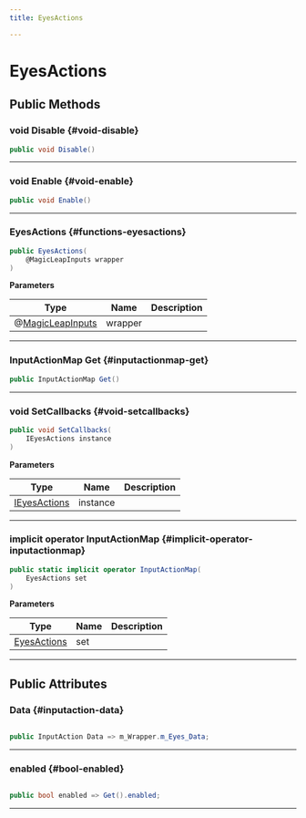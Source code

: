 ```yaml
---
title: EyesActions

---
```


# EyesActions










## Public Methods

### void Disable {#void-disable}

```csharp
public void Disable()
```






-----------

### void Enable {#void-enable}

```csharp
public void Enable()
```






-----------

###  EyesActions {#functions-eyesactions}

```csharp
public EyesActions(
    @MagicLeapInputs wrapper
)
```


**Parameters**

| Type | Name  | Description  | 
|--|--|--|
| @[MagicLeapInputs](/versioned_docs/version-22-Mar-2023/unity-api/api/Classes/MagicLeapInputs/MagicLeapInputs.md) |wrapper||






-----------

### InputActionMap Get {#inputactionmap-get}

```csharp
public InputActionMap Get()
```






-----------

### void SetCallbacks {#void-setcallbacks}

```csharp
public void SetCallbacks(
    IEyesActions instance
)
```


**Parameters**

| Type | Name  | Description  | 
|--|--|--|
| [IEyesActions](/versioned_docs/version-22-Mar-2023/unity-api/api/Classes/MagicLeapInputs/MagicLeapInputs.IEyesActions.md) |instance||






-----------

### implicit operator InputActionMap {#implicit-operator-inputactionmap}

```csharp
public static implicit operator InputActionMap(
    EyesActions set
)
```


**Parameters**

| Type | Name  | Description  | 
|--|--|--|
| [EyesActions](/versioned_docs/version-22-Mar-2023/unity-api/api/Classes/MagicLeapInputs/MagicLeapInputs.EyesActions.md) |set||






-----------

## Public Attributes

### Data {#inputaction-data}

```csharp

public InputAction Data => m_Wrapper.m_Eyes_Data;

```






-----------

### enabled {#bool-enabled}

```csharp

public bool enabled => Get().enabled;

```






-----------


